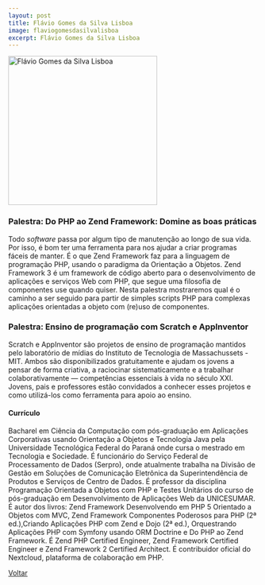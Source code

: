 ```yaml
---
layout: post
title: Flávio Gomes da Silva Lisboa
image: flaviogomesdasilvalisboa
excerpt: Flávio Gomes da Silva Lisboa
---
```

<p><img src="{{ site.baseurl }}/convidados/{{ page.image }}.jpg" alt="Flávio Gomes da Silva Lisboa" height="300" width="300"/></p>

### Palestra: Do PHP ao Zend Framework: Domine as boas práticas

Todo _software_ passa por algum tipo de manutenção ao longo de sua vida. Por isso, é bom ter uma ferramenta para nos ajudar a criar programas fáceis de manter. É o que Zend Framework faz para a linguagem de programação PHP, usando o paradigma da Orientação a Objetos. Zend Framework 3 é um framework de código aberto para o desenvolvimento de aplicações e serviços Web com PHP, que segue uma filosofia de componentes use quando quiser. Nesta palestra mostraremos qual é o caminho a ser seguido para partir de simples scripts PHP para complexas aplicações orientadas a objeto com (re)uso de componentes.

### Palestra: Ensino de programação com Scratch e AppInventor

Scratch e AppInventor são projetos de ensino de programação mantidos pelo laboratório de mídias do Instituto de Tecnologia de Massachussets - MIT. Ambos são disponibilizados gratuitamente e ajudam os jovens a pensar de forma criativa, a raciocinar sistematicamente e a trabalhar colaborativamente — competências essenciais à vida no século XXI. Jovens, pais e professores estão convidados a conhecer esses projetos e como utilizá-los como ferramenta para apoio ao ensino.

#### Currículo

Bacharel em Ciência da Computação com pós-graduação em Aplicações Corporativas usando Orientação a Objetos e Tecnologia Java pela Universidade Tecnológica Federal do Paraná onde cursa o mestrado em Tecnologia e Sociedade.
É funcionário do Serviço Federal de Processamento de Dados (Serpro), onde atualmente trabalha na Divisão de Gestão em Soluções de Comunicação Eletrônica da Superintendência de Produtos e Serviços de Centro de Dados. É professor da disciplina Programação Orientada a Objetos com PHP e Testes Unitários do curso de pós-graduação em Desenvolvimento de Aplicações Web da UNICESUMAR.
É autor dos livros: Zend Framework Desenvolvendo em PHP 5 Orientado a Objetos com MVC, Zend Framework Componentes Poderosos para PHP (2ª ed.),Criando Aplicações PHP com Zend e Dojo (2ª ed.), Orquestrando Aplicações PHP com Symfony usando ORM Doctrine e Do PHP ao Zend Framework. É Zend PHP Certified Engineer, Zend Framework Certified Engineer e Zend Framework 2 Certified Architect. É contribuidor oficial do Nextcloud, plataforma de colaboração em PHP.

<a href="{{ site.baseurl }}/index.html">Voltar</a>
